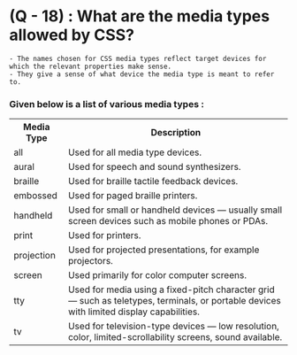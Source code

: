 # (Q - 18) : What are the media types allowed by CSS?

    - The names chosen for CSS media types reflect target devices for which the relevant properties make sense.
    - They give a sense of what device the media type is meant to refer to.

### Given below is a list of various media types :

<table>
<tbody>
<tr>
    <th>  Media Type   </th>
    <th>Description</th>
</tr>
<tr>
    <td>all</td>
    <td>Used for all media type devices.</td>
</tr>
<tr>
    <td>aural</td>
    <td>Used for speech and sound synthesizers.</td>
</tr>
<tr>
    <td>braille</td>
    <td>Used for braille tactile feedback devices.</td>
</tr>
<tr>
    <td>embossed</td>
    <td>Used for paged braille printers.</td>
</tr>
<tr>
    <td>handheld</td>
    <td>Used for small or handheld devices — usually small screen devices such as mobile phones or PDAs.</td>
</tr>
<tr>
    <td>print</td>
    <td>Used for printers.</td>
</tr>
<tr>
    <td>projection</td>
    <td>Used for projected presentations, for example projectors.</td>
</tr>
<tr>
    <td>screen</td>
    <td>Used primarily for color computer screens.</td>
</tr>
<tr>
    <td>tty</td>
    <td>Used for media using a fixed-pitch character grid — such as teletypes, terminals, or portable devices with limited display capabilities.</td>
</tr>
<tr>
    <td>tv</td>
    <td>Used for television-type devices — low resolution, color, limited-scrollability screens, sound available.</td>
</tr>
</tbody>
</table>
